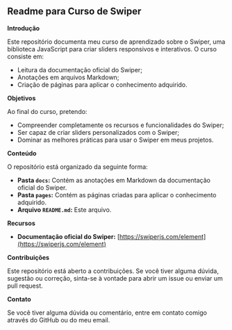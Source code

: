 ## Readme para Curso de Swiper

**Introdução**

Este repositório documenta meu curso de aprendizado sobre o Swiper, uma biblioteca JavaScript para criar sliders responsivos e interativos. O curso consiste em:

* Leitura da documentação oficial do Swiper;
* Anotações em arquivos Markdown;
* Criação de páginas para aplicar o conhecimento adquirido.

**Objetivos**

Ao final do curso, pretendo:

* Compreender completamente os recursos e funcionalidades do Swiper;
* Ser capaz de criar sliders personalizados com o Swiper;
* Dominar as melhores práticas para usar o Swiper em meus projetos.

**Conteúdo**

O repositório está organizado da seguinte forma:

* **Pasta `docs`:** Contém as anotações em Markdown da documentação oficial do Swiper.
* **Pasta `pages`:** Contém as páginas criadas para aplicar o conhecimento adquirido.
* **Arquivo `README.md`:** Este arquivo.

**Recursos**

* **Documentação oficial do Swiper:** [https://swiperjs.com/element](https://swiperjs.com/element)

**Contribuições**

Este repositório está aberto a contribuições. Se você tiver alguma dúvida, sugestão ou correção, sinta-se à vontade para abrir um issue ou enviar um pull request.

**Contato**

Se você tiver alguma dúvida ou comentário, entre em contato comigo através do GitHub ou do meu email.

<!-- **Links Úteis** -->

<!-- * **GitHub:** [https://github.com/](https://github.com/) -->
<!-- * **Site:** [https://www.website.com/](https://www.website.com/) -->
